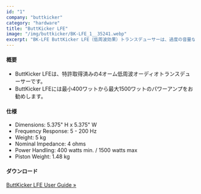 ```yaml
---
id: "1"
company: "buttkicker"
category: "hardware"
title: "ButtKicker LFE"
image: "/img/buttkicker/BK-LFE_1__35241.webp"
excerpt: "BK-LFE ButtKicker LFE（低周波効果）トランスデューサーは、過度の音量なしでパワフルな低音を感じることができる「サイレントサブウーファー」です。"
---
```

#### 概要
* ButtKicker LFEは、特許取得済みの4オーム低周波オーディオトランスデューサーです。 
* ButtKicker LFEには最小400ワットから最大1500ワットのパワーアンプをお勧めします。 

#### 仕様
* Dimensions:	5.375" H x 5.375" W
* Frequency Response:	5 - 200 Hz
* Weight:	5 kg
* Nominal Impedance:	4 ohms
* Power Handling:	400 watts min. / 1500 watts max
* Piston Weight:	1.48 kg

#### ダウンロード
[ButtKicker LFE User Guide »](https://thebuttkicker.com/content/BK-LFE%20Manual.pdf)